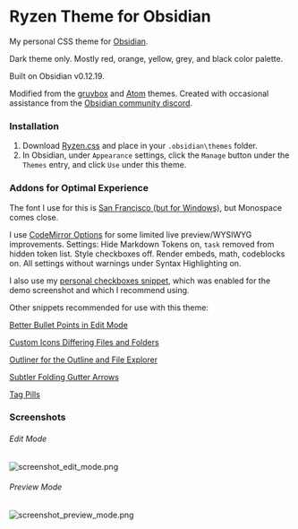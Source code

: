 # Ryzen Theme for Obsidian
My personal CSS theme for [Obsidian](https://obsidian.md). 

Dark theme only. Mostly red, orange, yellow, grey, and black color palette.

Built on Obsidian v0.12.19.

Modified from the [gruvbox](https://github.com/insanum/obsidian_gruvbox) and [Atom](https://github.com/kognise/obsidian-atom) themes.
Created with occasional assistance from the [Obsidian community discord](https://obsidian.md/community).

### Installation
1. Download [Ryzen.css](https://github.com/RyzenFromFire/ryzen-theme-obsidian/blob/main/Ryzen.css) and place in your `.obsidian\themes` folder.
2. In Obsidian, under `Appearance` settings, click the `Manage` button under the `Themes` entry, and click `Use` under this theme.

### Addons for Optimal Experience
The font I use for this is [San Francisco (but for Windows)](https://github.com/blaisck/sfwin), but Monospace comes close.

I use [CodeMirror Options](https://github.com/nothingislost/obsidian-codemirror-options) for some limited live preview/WYSIWYG improvements. Settings: Hide Markdown Tokens on, `task` removed from hidden token list. Style checkboxes off. Render embeds, math, codeblocks on. All settings without warnings under Syntax Highlighting on.

I also use my [personal checkboxes snippet](https://github.com/RyzenFromFire/ryzen-checkboxes), which was enabled for the demo screenshot and which I recommend using.

Other snippets recommended for use with this theme:

[Better Bullet Points in Edit Mode](https://github.com/kmaasrud/awesome-obsidian/blob/master/code/css-snippets/better-bullet-points-in-edit-mode.css)

[Custom Icons Differing Files and Folders](https://github.com/kmaasrud/awesome-obsidian/blob/master/code/css-snippets/custom-icons-differing-files-and-folders.css)

[Outliner for the Outline and File Explorer](https://github.com/kmaasrud/awesome-obsidian/blob/master/code/css-snippets/outliner-for-the-outline-and-file-explorer.css)

[Subtler Folding Gutter Arrows](https://github.com/kmaasrud/awesome-obsidian/blob/master/code/css-snippets/subtler-folding-gutter-arrows.css)

[Tag Pills](https://github.com/kmaasrud/awesome-obsidian/blob/master/code/css-snippets/tag-pills.css)

### Screenshots
###### Edit Mode
![screenshot_edit_mode.png](https://github.com/RyzenFromFire/ryzen-theme-obsidian/blob/main/screenshot_edit_mode.png)

###### Preview Mode
![screenshot_preview_mode.png](https://github.com/RyzenFromFire/ryzen-theme-obsidian/blob/main/screenshot_preview_mode.png)
